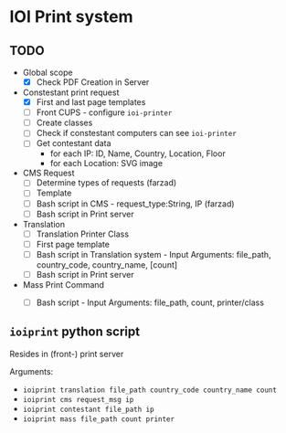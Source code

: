 # IOI Print system


## TODO

- Global scope
    - [x] Check PDF Creation in Server

- Constestant print request
    - [x] First and last page templates
    - [ ] Front CUPS - configure `ioi-printer`
    - [ ] Create classes
    - [ ] Check if constestant computers can see `ioi-printer`
    - [ ] Get contestant data
        - for each IP: ID, Name, Country, Location, Floor
        - for each Location: SVG image

- CMS Request
    - [ ] Determine types of requests (farzad)
    - [ ] Template
    - [ ] Bash script in CMS - request_type:String, IP (farzad)
    - [ ] Bash script in Print server

- Translation
    - [ ] Translation Printer Class
    - [ ] First page template
    - [ ] Bash script in Translation system - Input Arguments: file_path, country_code, country_name, [count]
    - [ ] Bash script in Print server

- Mass Print Command
    - [ ] Bash script - Input Arguments: file_path, count, printer/class


## `ioiprint` python script
Resides in (front-) print server

Arguments:
- `ioiprint translation file_path country_code country_name count`
- `ioiprint cms request_msg ip`
- `ioiprint contestant file_path ip`
- `ioiprint mass file_path count printer`
